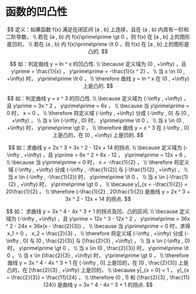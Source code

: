 # 函数的凹凸性

$$
定义：如果函数 f(x) 满足在闭区间 [a , b] 上连续，且在 (a , b) 内具有一阶和二阶导数，
\\
若在 (a , b) 内 f(x)\prime\prime \gt 0 ，则 f(x) 在 [a , b] 上的图形是凹的，
\\
若在 (a , b) 内 f(x)\prime\prime \lt 0 ，则 f(x) 在 [a , b] 上的图形是凸的.
$$

$$
如：判定曲线 y = ln ^ x 的凹凸性.
\\
\because 定义域为 (0 , +\infty) ，且 y\prime = \frac{1}{x} ， y\prime\prime = -\frac{1}{x ^ 2} ，
\\
当 x \in (0 , +\infty) 时， y\prime\prime \lt 0 ，
\\
\therefore 曲线 y = ln ^ x 在 (0 , +\infty) 上是凸的.
$$

$$
如：判定曲线 y = x ^ 3 的凹凸性.
\\
\because 定义域为 (-\infty , +\infty) ，且 y\prime = 3x ^ 2 ， y\prime\prime = 6x ，
\\
\because 当 y\prime\prime = 0 时， x = 0 ，
\\
\therefore 将定义域 (-\infty , +\infty) 分成 (-\infty , 0] 与 [0 , +\infty) ，
\\
当 x \in (-\infty , 0) 时， y\prime\prime \lt 0 ，
\\
当 x \in (0 , +\infty) 时， y\prime\prime \gt 0 ，
\\
\therefore 曲线 y = x ^ 3 在 (-\infty , 0] 上是凸的，在 [0 , +\infty) 上是凹的.
$$

$$
如：求曲线 y = 2x ^ 3 + 3x ^ 2 - 12x + 14 的拐点.
\\
\because 定义域为 (-\infty , +\infty) ，且 y\prime = 6x ^ 2 + 6x - 12 ， y\prime\prime = 12x + 6 ，
\\
\because 当 y\prime\prime = 0 时， x = -\frac{1}{2} ，
\\
\therefore 将定义域 (-\infty , +\infty) 分成 (-\infty , -\frac{1}{2}] 与 [-\frac{1}{2} , +\infty) ，
\\
当 x \in (-\infty , -\frac{1}{2}) 时， y\prime\prime \lt 0 ，
\\
当 x \in (-\frac{1}{2} , +\infty) 时， y\prime\prime \gt 0 ，
\\
\because y|_{x = -\frac{1}{2}} = 20\frac{1}{2} ，
\\
\therefore (-\frac{1}{2} , 20\frac{1}{2}) 是曲线 y = 2x ^ 3 + 3x ^ 2 - 12x + 14 的拐点.
$$

$$
如： 求曲线 y = 3x ^ 4 - 4x ^ 3 + 1 的拐点及凹、凸的区间.
\\
\because 定义域为 (-\infty , +\infty) ，且 y\prime = 12x ^ 3 - 12x ^ 2 ， y\prime\prime = 36x ^ 2 - 24x = 36x(x - \frac{2}{3}) ，
\\
\because 当 y\prime\prime = 0 时，求得 x_1 = 0 ， x_2 = \frac{2}{3} ，
\\
\therefore 将定义域 (-\infty , +\infty) 分成 (-\infty , 0] 与 [0 , \frac{2}{3}] 与 [\frac{2}{3} , +\infty) ，
\\
当 x \in (-\infty , 0) 时， y\prime\prime \gt 0 ，
\\
当 x \in (0 , \frac{2}{3}) 时， y\prime\prime \lt 0 ，
\\
当 x \in (\frac{2}{3} , +\infty) 时， y\prime\prime \gt 0 ，
\\
\therefore 曲线 y = 3x ^ 4 - 4x ^ 3 + 1 在 (-\infty , 0] 上是凹的，在 [0 , \frac{2}{3}] 上是凸的，在 [\frac{2}{3} , +\infty) 上是凹的，
\\
\because y|_{x = 0} = 1 ， y|_{x = \frac{2}{3}} = \frac{11}{24} ，
\\
\therefore (0 , 1) 和 (\frac{2}{3} , \frac{11}{24}) 是曲线 y = 3x ^ 4 - 4x ^ 3 + 1 的拐点.
$$



